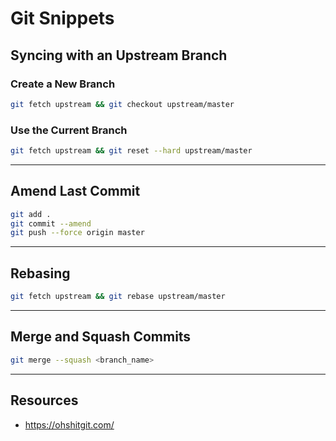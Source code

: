 # Git Snippets

## Syncing with an Upstream Branch

### Create a New Branch

```bash
git fetch upstream && git checkout upstream/master
```

### Use the Current Branch

```bash
git fetch upstream && git reset --hard upstream/master
```

---

## Amend Last Commit

```bash
git add .
git commit --amend
git push --force origin master
```

---

## Rebasing

```bash
git fetch upstream && git rebase upstream/master
```

---

## Merge and Squash Commits

```bash
git merge --squash <branch_name>
```

---

## Resources

- https://ohshitgit.com/
